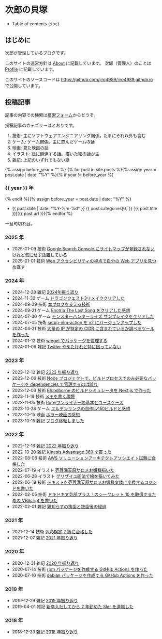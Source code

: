 # 次郎の貝塚

* Table of contents
{:toc}

## はじめに

次郎が管理しているブログです。

このサイトの運営方針は [About](/about) に記載しています。
次郎（管理人）のことは [Profile](/profile) に記載しています。

このサイトのソースコードは <https://github.com/jiro4989/jiro4989.github.io> で公開しています。

## 投稿記事

記事の内容での検索は[検索フォーム](https://github.com/search?q=repo%3Ajiro4989%2Fjiro4989.github.io+path%3A%2F%5E_posts%5C%2F%2F+&type=code)からどうぞ。

投稿記事のカテゴリーはとおりです。

1. 技術: 主にソフトウェアエンジニアリング関係。たまにそれ以外も含む
1. ゲーム: ゲーム関係。主に遊んだゲームの話
1. 映画: 見た映画の話
1. イラスト: 絵に関連する話。描いた絵の話が主
1. 雑記: 上記のいずれでもない話

<!-- textlint-disable -->
{% assign before_year = "" %}
{% for post in site.posts %}{% assign year = post.date | date: "%Y" %}{% if year != before_year %}

### {{ year }} 年
{% endif %}{% assign before_year = post.date | date: "%Y" %}
* {{ post.date | date: "%Y-%m-%d" }} {{ post.categories[0] }} [{{ post.title }}]({{ post.url }}){% endfor %}
<!-- textlint-enable -->

一旦句切れ目。

<!-- START_POSTS -->
### 2025 年

* 2025-01-09 技術 [Google Search Console にサイトマップが登録されないけれど気にせず放置している](/tech/2025/01/09/search-console-sitemap.html)
* 2025-01-01 技術 [Web アクセシビリティの視点で自分の Web アプリを見つめ直す](/tech/2025/01/01/wcag-my-app.html)

### 2024 年

* 2024-12-28 雑記 [2024年振り返り](/daily/2024/12/28/furikaeri-2024.html)
* 2024-11-30 ゲーム [ドラゴンクエスト3リメイククリアした](/game/2024/11/30/dq3-remake.html)
* 2024-09-29 技術 [本ブログを支える技術](/tech/2024/09/29/my-blog-tech.html)
* 2024-09-21 ゲーム [Enotria The Last Song をクリアした感想](/game/2024/09/21/enotria-the-last-song.html)
* 2024-07-30 ゲーム [モンスターハンターライズ サンブレイクをクリアした](/game/2024/07/30/monster-hunter-rise.html)
* 2024-07-05 技術 [setup-nim-action を v2 にバージョンアップした](/tech/2024/07/05/setup-nim-action-v2.html)
* 2024-04-21 技術 [大量の IP が特定の CIDR に含まれているか調べるツールを作った](/tech/2024/04/21/check-ip-cidr.html)
* 2024-01-12 技術 [winget でパッケージを管理する](/tech/2024/01/12/manage-package-with-winget.html)
* 2024-01-06 雑記 [Twitter やめたけれど特に困っていない](/daily/2024/01/06/no-twitter.html)

### 2023 年

* 2023-12-12 雑記 [2023 年振り返り](/daily/2023/12/12/furikaeri-2023.html)
* 2023-12-06 技術 [Node プロジェクトで、ビルドプロセスでのみ必要なパッケージを dependencies で管理するのは誤り](/tech/2023/12/06/node-dependencies-ci.html)
* 2023-12-03 技術 [Bloodborne のビルドシミュレータを Next.js で作った](/tech/2023/12/03/bloodborne-build-simulator-next-js.html)
* 2023-11-19 技術 [メモを書く環境](/tech/2023/11/19/memo-environment.html)
* 2023-11-05 技術 [Rubyワンライナーの基本とユースケース](/tech/2023/11/05/ruby-oneliner.html)
* 2023-10-28 ゲーム [エルデンリングの自作Lv150ビルドと感想](/game/2023/10/28/eldenring-build.html)
* 2023-10-15 映画 [ホラー映画の感想](/movie/2023/10/15/movie.html)
* 2023-10-15 雑記 [ブログ移転しました](/daily/2023/10/15/blog-changelog.html)

### 2022 年

* 2022-12-16 雑記 [2022 年振り返り](/daily/2022/12/16/furikaeri-2022.html)
* 2022-10-20 雑記 [Kinesis Advantage 360 を買った](/daily/2022/10/20/kinesis-advantage-360.html)
* 2022-08-06 技術 [AWS ソリューションアーキテクトアソシエイト試験に合格した](/tech/2022/08/06/aws-saa.html)
* 2022-07-19 イラスト [壱百満天原サロメお嬢様描いた](/illust/2022/07/19/illust-100mantenbara-salome.html)
* 2022-06-28 イラスト [グリザイユ画法で絵を描いてみた](/illust/2022/06/28/illust-grisaille.html)
* 2022-06-19 技術 [テキストを壱百満天原サロメお嬢様文体に変換するコマンドを書いた](/tech/2022/06/19/ojosama.html)
* 2022-02-05 技術 [ドキドキ文芸部プラス！のシークレット 10 を取得するための VBScript を書いた](/tech/2022/02/05/dokidoki-literature-club-vbscript.html)
* 2022-02-01 雑記 [親知らずの抜歯と抜歯後の経過](/daily/2022/02/01/oyashirazu.html)

### 2021 年

* 2021-12-14 技術 [色彩検定 2 級に合格した](/tech/2021/12/14/shikisai-kentei-2-kyu.html)
* 2021-12-07 雑記 [2021 年振り返り](/daily/2021/12/07/furikaeri-2021.html)

### 2020 年

* 2020-12-31 雑記 [2020 年振り返り](/daily/2020/12/31/furikaeri-2020.html)
* 2020-07-14 技術 [rpm パッケージを作成する GitHub Actions を作った](/tech/2020/07/14/github-actions-rpm-package.html)
* 2020-07-10 技術 [debian パッケージを作成する GitHub Actions を作った](/tech/2020/07/10/github-actions-debian-package.html)

### 2019 年

* 2019-12-29 雑記 [2019 年振り返り](/daily/2019/12/29/furikaeri-2019.html)
* 2019-04-01 雑記 [新卒入社してから 2 年勤めた SIer を退職した](/daily/2019/04/01/taishoku-entry-shinsotsu.html)

### 2018 年

* 2018-12-29 雑記 [2018 年振り返り](/daily/2018/12/29/furikaeri-2018.html)

<!-- END_POSTS -->
